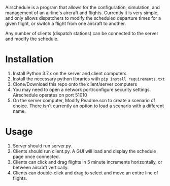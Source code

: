 Airschedule is a program that allows for the configuration, simulation, and management of an airline's aircraft and flights.
Currently it is very simple, and only allows dispatchers to modify the scheduled departure times for a given flight, or switch a flight from one aircraft to another.

Any number of clients (dispatch stations) can be connected to the server and modify the schedule.

# Installation
1. Install Python 3.7.x on the server and client computers
2. Install the necessary python libraries with ```pip install requirements.txt```
3. Clone/Download this repo onto the client/server computers
4. You may need to open a network port/configure security settings. Airschedule operates on port 51010
5. On the server computer, Modify Readme.scn to create a scenario of choice. There isn't currently an option to load a scenario with a different name.

# Usage
1. Server should run server.py. 
2. Clients should run client.py. A GUI will load and display the schedule page once connected.
3. Clients can click and drag flights in 5 minute increments horizontally, or between aircraft vertically.
4. Clients can double-click and drag to select and move an entire line of flights.


